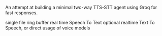 An attempt at building a minimal two-way TTS-STT agent using Groq for fast responses.

single file
ring buffer
real time Speech To Text
optional realtime Text To Speech, or direct usage of voice models
